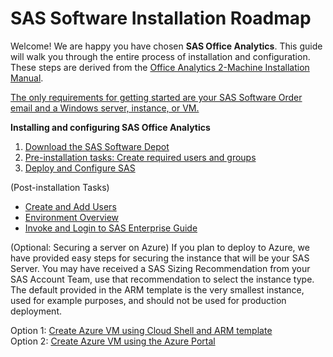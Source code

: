 # SAS Software Installation Roadmap  

Welcome!  We are happy you have chosen **SAS Office Analytics**.  This guide will walk you through the entire process of installation and configuration.  These steps are derived from the [Office Analytics 2-Machine Installation Manual](https://go.documentation.sas.com/api/docsets/oatmig/7.4/content/oatmig.pdf).
  
<ins>The only requirements for getting started are your SAS Software Order email and a Windows server, instance, or VM.</ins>

**Installing and configuring SAS Office Analytics**

1. [Download the SAS Software Depot](Download_the_SAS_Software_Depot.md)
2. [Pre-installation tasks: Create required users and groups](Pre-install.md)
3. [Deploy and Configure SAS](Deploy_and_Configure.md)
   
(Post-installation Tasks)
* [Create and Add Users](Add_Users.md)
* [Environment Overview](Environment_Overview.md)
* [Invoke and Login to SAS Enterprise Guide](Enterprise_Guide.md)
  
(Optional:  Securing a server on Azure)
If you plan to deploy to Azure, we have provided easy steps for securing the instance that will be your SAS Server.  You may have received a SAS Sizing Recommendation from your SAS Account Team, use that recommendation to select the instance type.  The default provided in the ARM template is the very smallest instance, used for example purposes, and should not be used for production deployment.

   Option 1: [Create Azure VM using Cloud Shell and ARM template](Create_Azure_VM_using_Cloud_Shell.md)  
   Option 2: [Create Azure VM using the Azure Portal](Create_VM_using_Azure_Portal.md)

